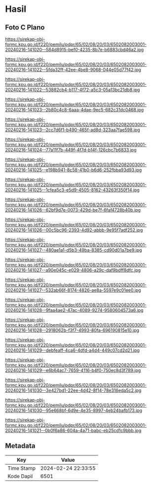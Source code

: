 # Hasil

## Foto C Plano

https://sirekap-obj-formc.kpu.go.id/f220/pemilu/pdpr/65/02/08/20/03/6502082003001-20240216-141020--584d8915-bef0-4235-8b7e-b6883cbd46a2.jpg

https://sirekap-obj-formc.kpu.go.id/f220/pemilu/pdpr/65/02/08/20/03/6502082003001-20240216-141022--5fda32ff-42ee-4be8-9068-044e05d77f42.jpg

https://sirekap-obj-formc.kpu.go.id/f220/pemilu/pdpr/65/02/08/20/03/6502082003001-20240216-141022--53882cb4-b117-4f72-a5c3-05a13bc21db8.jpg

https://sirekap-obj-formc.kpu.go.id/f220/pemilu/pdpr/65/02/08/20/03/6502082003001-20240216-141023--2b80c4c8-6aaa-4dae-9ec5-682c31dc0468.jpg

https://sirekap-obj-formc.kpu.go.id/f220/pemilu/pdpr/65/02/08/20/03/6502082003001-20240216-141023--2cc7d6f1-b490-465f-ad8d-323aa7fae598.jpg

https://sirekap-obj-formc.kpu.go.id/f220/pemilu/pdpr/65/02/08/20/03/6502082003001-20240216-141024--77a11f7b-449f-4f7d-b14f-126cbc7b6833.jpg

https://sirekap-obj-formc.kpu.go.id/f220/pemilu/pdpr/65/02/08/20/03/6502082003001-20240216-141025--e198b941-8c58-41b0-b6d6-252fbba93d93.jpg

https://sirekap-obj-formc.kpu.go.id/f220/pemilu/pdpr/65/02/08/20/03/6502082003001-20240216-141025--1cfea5c3-e5d9-4505-8162-43263f350f14.jpg

https://sirekap-obj-formc.kpu.go.id/f220/pemilu/pdpr/65/02/08/20/03/6502082003001-20240216-141026--62bf9d7e-0073-429d-be7f-6faf4728b40b.jpg

https://sirekap-obj-formc.kpu.go.id/f220/pemilu/pdpr/65/02/08/20/03/6502082003001-20240216-141026--00c5bc96-2393-4d92-abbb-9e95f7adf252.jpg

https://sirekap-obj-formc.kpu.go.id/f220/pemilu/pdpr/65/02/08/20/03/6502082003001-20240216-141027--480ae1a1-d5b3-49ba-8385-cd90d01a7be9.jpg

https://sirekap-obj-formc.kpu.go.id/f220/pemilu/pdpr/65/02/08/20/03/6502082003001-20240216-141027--a90e045c-e029-4806-a29c-daf9bdff8dfc.jpg

https://sirekap-obj-formc.kpu.go.id/f220/pemilu/pdpr/65/02/08/20/03/6502082003001-20240216-141027--532ab66f-8174-4826-ae8a-5597e9c01ee0.jpg

https://sirekap-obj-formc.kpu.go.id/f220/pemilu/pdpr/65/02/08/20/03/6502082003001-20240216-141028--9faa4ae2-47ac-4089-9274-9580604573a6.jpg

https://sirekap-obj-formc.kpu.go.id/f220/pemilu/pdpr/65/02/08/20/03/6502082003001-20240216-141028--2918062b-f3f7-4993-80fa-696190815e10.jpg

https://sirekap-obj-formc.kpu.go.id/f220/pemilu/pdpr/65/02/08/20/03/6502082003001-20240216-141029--debfeaff-4ca6-4dfd-a4d4-449c07cd2d21.jpg

https://sirekap-obj-formc.kpu.go.id/f220/pemilu/pdpr/65/02/08/20/03/6502082003001-20240216-141029--e6b64ac7-7659-4116-b4f0-750ec8d3f789.jpg

https://sirekap-obj-formc.kpu.go.id/f220/pemilu/pdpr/65/02/08/20/03/6502082003001-20240216-141030--3e427bd1-22ee-4d42-8f14-78e316eda5c2.jpg

https://sirekap-obj-formc.kpu.go.id/f220/pemilu/pdpr/65/02/08/20/03/6502082003001-20240216-141030--95e668bf-6d9e-4e35-8997-4eb24bafb173.jpg

https://sirekap-obj-formc.kpu.go.id/f220/pemilu/pdpr/65/02/08/20/03/6502082003001-20240216-141021--0b0f6a86-604a-4a71-babc-eb25cd1c9bbb.jpg


## Metadata

| Key        | Value               |
| ---------- | ------------------- |
| Time Stamp | 2024-02-24 22:33:55 |
| Kode Dapil | 6501                |



